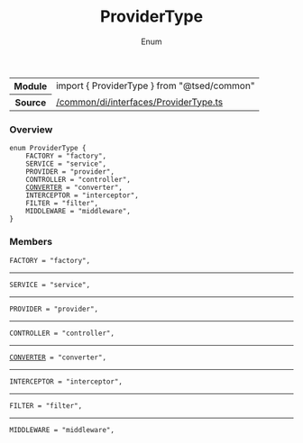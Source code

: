 
<header class="symbol-info-header"><h1 id="providertype">ProviderType</h1><label class="symbol-info-type-label enum">Enum</label></header>
<!-- summary -->
<section class="symbol-info"><table class="is-full-width"><tbody><tr><th>Module</th><td><div class="lang-typescript"><span class="token keyword">import</span> { ProviderType }&nbsp;<span class="token keyword">from</span>&nbsp;<span class="token string">"@tsed/common"</span></div></td></tr><tr><th>Source</th><td><a href="https://github.com/Romakita/ts-express-decorators/blob/v4.14.3/src//common/di/interfaces/ProviderType.ts#L0-L0">/common/di/interfaces/ProviderType.ts</a></td></tr></tbody></table></section>
<!-- overview -->


### Overview


<pre><code class="typescript-lang ">enum ProviderType <span class="token punctuation">{</span>
    FACTORY = "factory"<span class="token punctuation">,</span>
    SERVICE = "service"<span class="token punctuation">,</span>
    PROVIDER = "provider"<span class="token punctuation">,</span>
    CONTROLLER = "controller"<span class="token punctuation">,</span>
    <a href="#api/common/converters/converter"><span class="token">CONVERTER</span></a> = "converter"<span class="token punctuation">,</span>
    INTERCEPTOR = "interceptor"<span class="token punctuation">,</span>
    FILTER = "filter"<span class="token punctuation">,</span>
    MIDDLEWARE = "middleware"<span class="token punctuation">,</span>
<span class="token punctuation">}</span></code></pre>


<!-- Parameters -->

<!-- Description -->

<!-- Members -->







### Members



<div class="method-overview">
<pre><code class="typescript-lang ">FACTORY = "factory"<span class="token punctuation">,</span></code></pre>
</div>




<hr/>



<div class="method-overview">
<pre><code class="typescript-lang ">SERVICE = "service"<span class="token punctuation">,</span></code></pre>
</div>




<hr/>



<div class="method-overview">
<pre><code class="typescript-lang ">PROVIDER = "provider"<span class="token punctuation">,</span></code></pre>
</div>




<hr/>



<div class="method-overview">
<pre><code class="typescript-lang ">CONTROLLER = "controller"<span class="token punctuation">,</span></code></pre>
</div>




<hr/>



<div class="method-overview">
<pre><code class="typescript-lang "><a href="#api/common/converters/converter"><span class="token">CONVERTER</span></a> = "converter"<span class="token punctuation">,</span></code></pre>
</div>




<hr/>



<div class="method-overview">
<pre><code class="typescript-lang ">INTERCEPTOR = "interceptor"<span class="token punctuation">,</span></code></pre>
</div>




<hr/>



<div class="method-overview">
<pre><code class="typescript-lang ">FILTER = "filter"<span class="token punctuation">,</span></code></pre>
</div>




<hr/>



<div class="method-overview">
<pre><code class="typescript-lang ">MIDDLEWARE = "middleware"<span class="token punctuation">,</span></code></pre>
</div>








